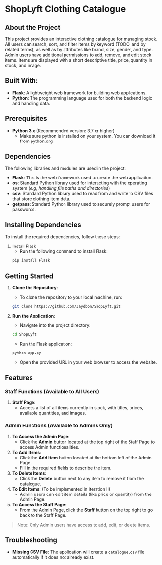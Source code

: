 # ShopLyft Clothing Catalogue
## About the Project
This project provides an interactive clothing catalogue for managing stock. All users can search, sort, and filter items by keyword (TODO: and by related terms), as well as by attributes like brand, size, gender, and type. Admin users have additional permissions to add, remove, and edit stock items. Items are displayed with a short descriptive title, price, quantity in stock, and image.

## Built With:
- **Flask**: A lightweight web framework for building web applications.
- **Python**: The programming language used for both the backend logic and handling data.

## Prerequisites
- **Python 3.x** (Recommended version: 3.7 or higher)
    - Make sure python is installed on your system. You can download it from [python.org](https://www.python.org/downloads/)

## Dependencies
The following libraries and modules are used in the project:
- **Flask**: This is the web framework used to create the web application.
- **os**: Standard Python library used for interacting with the operating system (*e.g, handling file paths and directories*)
- **csv**: Standard Python library used to read from and write to CSV files that store clothing item data.
- **getpass**: Standard Python library used to securely prompt users for passwords.

## Installing Dependencies
To install the required dependencies, follow these steps:
1. Install Flask
    - Run the following command to install Flask:
    ```bash
    pip install Flask
    ```

## Getting Started
1. **Clone the Repository**:
    - To clone the repository to your local machine, run:
    ```bash
    git clone https://github.com/Jaydbon/ShopLyft.git
    ```

2. **Run the Application**:
    - Navigate into the project directory:
    ```bash
    cd ShopLyft
    ```
    - Run the Flask application:
    ```bash
    python app.py
    ```
    - Open the provided URL in your web browser to access the website.

## Features
### Staff Functions (Available to All Users)
1. **Staff Page**:
    - Access a list of all items currently in stock, with titles, prices, available quantities, and images.

### Admin Functions (Available to Admins Only)
1. **To Access the Admin Page**:
    - Click the **Admin** button located at the top right of the Staff Page to access Admin functionalities.
2. **To Add Items**:
    - Click the **Add Item** button located at the bottom left of the Admin Page.
    - Fill in the required fields to describe the item.
3. **To Delete Items**:
    - Click the **Delete** button next to any item to remove it from the catalogue.
4. **To Edit Items**: (To be implemented in Iteration II)
    - Admin users can edit item details (like price or quantity) from the Admin Page.
5. **To Access the Staff Page**:
    - From the Admin Page, click the **Staff** button on the top right to go back to the Staff Page.
> Note: Only Admin users have access to add, edit, or delete items.

## Troubleshooting
- **Missing CSV File**: The application will create a `catalogue.csv` file automatically if it does not already exist.
